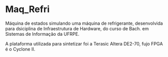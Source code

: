 # Maq_Refri
Máquina de estados simulando uma máquina de refrigerante, desenvolvida para dsiciplina de Infraestrutura de Hardware, 
do curso de Bach. em Sistemas de Informação da UFRPE.

A plataforma utilizada para sintetizar foi a Terasic Altera DE2-70, fujo FPGA é o Cyclone II.
